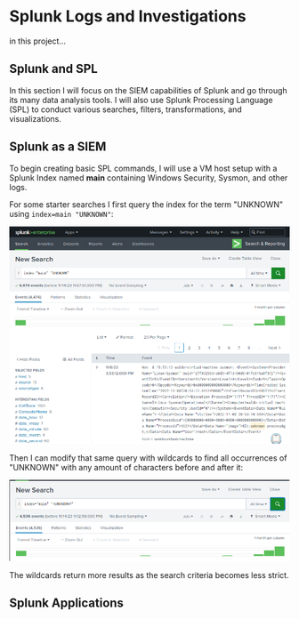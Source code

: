 # Splunk Logs and Investigations

in this project...
## Splunk and SPL

In this section I will focus on the SIEM capabilities of Splunk and go through its many data analysis tools. I will also use Splunk Processing Language (SPL) to conduct various searches, filters, transformations, and visualizations. 

## Splunk as a SIEM 

To begin creating basic SPL commands, I will use a VM host setup with a Splunk Index named **main** containing Windows Security, Sysmon, and other logs. 

For some starter searches I first query the index for the term "UNKNOWN" using `index=main "UNKNOWN"`:

![](Images/Pasted%20image%2020231114151034.png)

Then I can modify that same query with wildcards to find all occurrences of "UNKNOWN" with any amount of characters before and after it:

![](Images/Pasted%20image%2020231114151417.png)

The wildcards return more results as the search criteria becomes less strict. 




## Splunk Applications

